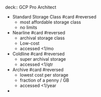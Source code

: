 deck:: GCP Pro Architect

- Standard Storage Class #card #reversed
	- most affordable storage class
	- no limits
- Nearline #card #reversed
	- archival storage class
	- Low-cost
	- accessed <1/mo
- Coldline #card #reversed
	- super archival storage
	- accessed <1/qtr
- Archive #card #reversed
	- lowest cost per storage
	- fraction of a penny / GB
	- accessed <1/year
-